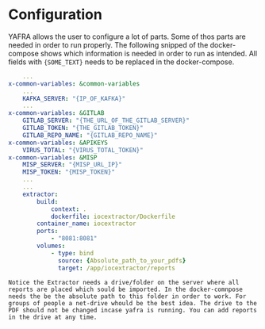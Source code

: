 # Configuration

YAFRA allows the user to configure a lot of parts. Some of thos parts are needed in order to run properly. 
The following snipped of the docker-compose shows which information is needed in order to run as intended.
All fields with ``` {SOME_TEXT} ``` needs to be replaced in the docker-compose. 

```yaml
    ...
x-common-variables: &common-variables
    ...
    KAFKA_SERVER: "{IP_OF_KAFKA}"
    ...
x-common-variables: &GITLAB
    GITLAB_SERVER: "{THE_URL_OF_THE_GITLAB_SERVER}"
    GITLAB_TOKEN: "{THE_GITLAB_TOKEN}"
    GITLAB_REPO_NAME: "{GITLAB_REPO_NAME}"
x-common-variables: &APIKEYS
    VIRUS_TOTAL: "{VIRUS_TOTAL_TOKEN}"
x-common-variables: &MISP
    MISP_SERVER: "{MISP_URL_IP}"
    MISP_TOKEN: "{MISP_TOKEN}"
    ...
    ...
    extractor:
        build:
            context: .
            dockerfile: iocextractor/Dockerfile
        container_name: iocextractor
        ports:
            - "8081:8081"
        volumes:
            - type: bind
              source: {Absolute_path_to_your_pdfs}
              target: /app/iocextractor/reports
```
``` Notice the Extractor needs a drive/folder on the server where all reports are placed which sould be imported. In the docker-comnpose needs the be the absolute path to this folder in order to work. For groups of people a net-drive whould be the best idea. The drive to the PDF should not be changed incase yafra is running. You can add reports in the drive at any time. ```